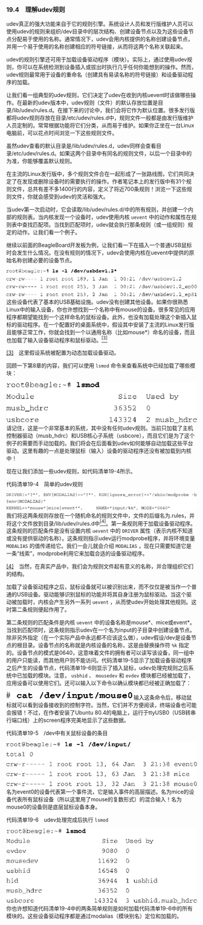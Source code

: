 ### 19.4　理解udev规则

udev真正的强大功能来自于它的规则引擎。系统设计人员和发行版维护人员可以使用udev的规则来组织/dev目录中的层次结构、创建设备节点以及为这些设备节点分配易于使用的名称。通常情况下，udev会用内核提供的名称创建设备节点，并用一个易于使用的名称创建相应的符号链接，从而将这两个名称关联起来。

udev的规则引擎还可用于加载设备驱动程序（模块）。实际上，通过使用udev规则，你可以在系统检测到设备插入或拔出时执行几乎任何你能想到的操作。然而，udev规则最常用于设备的重命名（创建具有易读名称的符号链接）和设备驱动程序的加载。

让我们看一组典型的udev规则，它们决定了udev在收到内核uevent时该做哪些操作。在最新的udev版本中，udev规则（文件）的默认存放位置是目录/lib/udev/rules.d。在接下来的讨论中，我们会将它作为默认位置。很多发行版都将udev规则存放在目录/etc/udev/rules.d中，规则文件一般都是由发行版维护人员定制的。常常根据功能将它们分类，从而易于维护。如果你正坐在一台Linux电脑前，可以花点时间浏览一下这些规则文件。

虽然udev查看的默认目录是/lib/udev/rules.d，udev同样会查看目录/etc/udev/rules.d。如果这两个目录中有同名的规则文件，以后一个目录中的为准，你能够覆盖默认规则。

在主流的Linux发行版中，多个规则文件合在一起形成了一张路线图，它们共同决定了在发现或删除设备时的需要执行的操作。作者笔记本上的发行版中有31个规则文件，总共有差不多1400行的内容，定义了将近700条规则！浏览一下这些规则文件，你就会感受到udev的灵活和强大。

当udev第一次启动时，它会读取/lib/udev/rules.d/中的所有规则，并创建一个内部的规则表。当内核发现一个设备时，udev使用内核 `uevent` 中的动作和属性在规则表中查找匹配项。当找到匹配项时，udev就会执行那条规则（或一组规则）规定的动作。让我们看一个例子。

继续以前面的BeagleBoard开发板为例，让我们看一下在插入一个普通USB鼠标时会发生什么情况。在没有规则的情况下，udev会使用内核在uevent中提供的原始名称创建必要的设备节点。



![589.png](../images/589.png)
这些设备代表了基本的USB基础设施。udev没有创建其他设备。如果你很熟悉Linux中的输入设备，你也许想找到一个名称中有mouse的设备。很多常见的应用程序都期望能找到一个这样命名的鼠标设备。此外，也没有加载处理这个新插入鼠标的驱动程序。在一个配置好的桌面系统中，假设其中安装了主流的Linux发行版且能够正常工作，你就会找到一个以通用名称（比如mouse*）命名的设备，而且也加载了输入设备驱动程序和鼠标驱动。<a class="my_markdown" href="['#anchor193']"><sup class="my_markdown">[3]</sup></a>

<a class="my_markdown" href="['#ac193']">[3]</a>　这里假设系统被配置为动态加载设备驱动。

回顾一下第8章的内容，我们可以使用 `lsmod` 命令来查看系统中已经加载了哪些模块：



![590.png](../images/590.png)
请记住，这是一个非常基本的系统，其中没有任何udev规则。当前只加载了主机控制器驱动（musb_hdrc）和USB核心子系统（usbcore），而且它们是为了这个例子的需要而手动加载的。我们将会在后面看到udev如何能够自动加载这些平台驱动。这里有趣的一点是处理鼠标（输入）设备的驱动程序还没有被加载到内核中！

现在让我们添加一些udev规则，如代码清单19-4所示。

代码清单19-4　简单的udev规则



![591.png](../images/591.png)
我们将这两条规则存放在一个随机命名的规则文件中，文件的后缀名为.rules，并将这个文件放到目录/lib/udev/rules.d中<a class="my_markdown" href="['#anchor194']"><sup class="my_markdown">[4]</sup></a>。第一条规则用于加载设备驱动程序。这条规则的匹配条件是没有设置内核 `uevent` 中的 `DRIVER` 属性（表示内核不知道或没有提供驱动的名称）。这条规则指示udev运行modprobe程序，并将环境变量 `MODALIAS` 的值传递给它。我们一会儿就会介绍 `MODALIAS` ，现在只需要知道它是一条“线索”，modprobe利用它来加载合适的设备驱动程序。

<a class="my_markdown" href="['#ac194']">[4]</a>　当然，在真实产品中，我们会为规则文件起有意义的名称，并合理组织它们的结构。

加载了设备驱动程序之后，鼠标设备就可以被识别出来，而不仅仅是被当作一个普通的USB设备。驱动能够识别鼠标的功能并将其自身注册为鼠标驱动。当这个驱动被加载时，内核会产生另外一系列 `uevent` ，从而使udev开始处理其他规则。这时第二条规则便起作用了。

第二条规则的匹配条件是内核 `uevent` 中的设备名称是mouse*、mice或event*。当找到匹配项时，这条规则指示udev在一个名为input的子目录中创建设备节点。除非另外指定（在一个实际产品中永远都不应该这么做），udev假设/dev是设备节点的根目录。设备节点的名称就是内核设备的名称，这是由替换操作符 `%k` 指定的。设备节点的模式是0640，这意味着文件的拥有者可以读写该设备，同一组中的用户只能读，而其他用户则不能访问。代码清单19-5显示了加载设备驱动程序之后产生的设备节点，代码清单19-6则显示了插入鼠标，udev处理完规则之后系统中已加载的模块。注意， `usbhid` 、 `mousedev` 和 `evdev` 模块都已经被加载了，应用设备可以使用它们。还可以输入以下命令以确认模块都已经被正确加载了：



![592.png](../images/592.png)
输入这条命令后，移动鼠标就可以看到设备接收到的控制字符。当然，它们并不方便阅读，终端设备也可能会报错！不过，在作者安装了Ubuntu 80.4的电脑上，运行于ttyUSB0（USB转串行端口线）上的screen程序完美地显示了这些数据。

代码清单19-5　/dev中有关鼠标设备的条目



![593.png](../images/593.png)
名为event0的设备代表第一个事件流，它是输入事件的高层描述。名为mice的设备代表所有鼠标设备（所以这里用了mouse的复数形式）的混合输入！名为mouse0的设备则是底层鼠标设备本身。

代码清单19-6　udev处理完成后执行 `lsmod`



![594.png](../images/594.png)
你也许想知道代码清单19-4中的两条简单规则是如何加载代码清单19-6中的所有模块的。这些设备驱动程序都是通过modalias（模块别名）定位和加载的。

